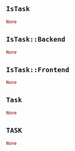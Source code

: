 ## `IsTask`

```rust
None
```

## `IsTask::Backend`

```rust
None
```

## `IsTask::Frontend`

```rust
None
```

## `Task`

```rust
None
```

## `TASK`

```rust
None
```
